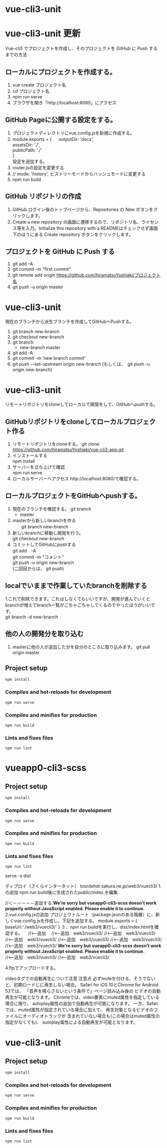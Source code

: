 # vue-cli3-unit


# vue-cli3-unit 更新
Vue-cli3 でプロジェクトを作成し、そのプロジェクトを GitHub に Push するまでの方法  

## ローカルにプロジェクトを作成する。
1. vue create プロジェクト名　　
2. cd プロジェクト名
3. npm run serve
4. ブラウザを開き「http://localhost:8080」にアクセス

## GitHub Pageに公開する設定をする。
1. プロジェクトディレクトリにvue.config.jsを新規に作成する。
2. module.exports = {  　
    outputDir: 'docs',  
    assetsDir: './',  
    publicPath: './'  
   }  
   設定を追加する。  
3. router.jsの設定を変更する  
4. // mode: 'history',
   ヒストリーモードからハッシュモードに変更する  
5.  npm run build

## GitHub リポジトリの作成
1. GitHub ログイン後のトップページから、Repositories の New ボタンをクリックします。
2. Create a new repository の画面に遷移するので、リポジトリ名、ライセンス等を入力。Initialize this repository with a READMEはチェックせず画面下のほうにある Create repository ボタンをクリックします。
 
## プロジェクトを GitHub に Push する
1. git add -A
2. git commit -m "first commit"
3. git remote add origin https://github.com/hiramatsuYoshiaki/プロジェクト名
4. git push -u origin master

# vue-cli3-unit
現在のブランチから派生ブランチを作成してGitHubへPushする。  

1. git branch new-branch
2. git checkout new-branch
3. git branch
   * new-branch
     master
4. git add -A
5. git commit -m 'new branch commit'
6. git push --set-upstream origin new-branch
   (もしくは、　git push -u origin new-branch)

# vue-cli3-unit
リモートリポジトリをcloneしてローカルで開発をして、GitHubへpushする。  

## GitHubリポジトリをcloneしてローカルプロジェクト作る
1. リモートリポジトリをcloneする。 
    git clone https://github.com/hiramatsuYoshiaki/vue-cli3-app.git  
2. インストールする  
    npm install  
3. サーバーを立ち上げて確認    
   npm run serve
4. ローカルサーバーへアクセス 
   http://localhost:8080/で確認する。

## ローカルプロジェクトをGitHubへpushする。
1. 現在のブランチを確認する。
   git branch  
   * master  
2. masterから新しいbranchを作る  
　　git branch new-branch   
3. 新しいbranchに移動し開発を行う。  
   git checkout new-branch  
4. コミットしてGitHubにpushする  
   git add　-A  
   git commit -m "コメント"  
   git push -u origin new-branch  
   (二回目からは、 git push)  

## localでいままで作業していたbranchを削除する
  1.これで削除できます。これはしなくてもいいですが、開発が進んでいくとbranchが増えてbranch一覧がごちゃごちゃしてくるのでやったほうがいいです。  
  git branch -d new-branch  

## 他の人の開発分を取り込む
1. masterに他の人が追加した分を自分のところに取り込みます。 
  git pull origin master  
  
    
     



## Project setup
```
npm install
```

### Compiles and hot-reloads for development
```
npm run serve
```

### Compiles and minifies for production
```
npm run build
```

### Lints and fixes files
```
npm run lint
```

# vueapp0-cli3-scss

## Project setup
```
npm install
```

### Compiles and hot-reloads for development
```
npm run serve
```

### Compiles and minifies for production
```
npm run build
```

### Lints and fixes files
```
npm run lint
```

serve -s dist

ディプロイ（さくらインターネット）
tourdehdr.sakura.ne.jp/web3/vuecli3/
1.<base href="/">の追加
npm run build後に生成されたpublic/index.を編集
<!DOCTYPE html>
<html lang="jp">
  <head>
    <base href="/"> //＜－－－－－追加する
    <meta charset="utf-8">
    <meta http-equiv="X-UA-Compatible" content="IE=edge">
    <meta name="viewport" content="width=device-width,initial-scale=1.0">
    <link rel="icon" href="<%= BASE_URL %>favicon.ico">
    <title>vueapp0-cli3-scss</title>
  </head>
  <body>
    <noscript>
      <strong>We're sorry but vueapp0-cli3-scss doesn't work properly without JavaScript enabled. Please enable it to continue.</strong>
    </noscript>
    <div id="app"></div>
  </body>
</html>
2.vue.config.jsの追加
プロジェクトルート（package.jsonのある階層）に、新しくvue.config.jsを作成し、下記を追加する。
module.exports = {
    baseUrl:'./web3/vuecli3/'
}
３．npm run buildを実行し、dist/index.htmlを確認する。
<!DOCTYPE html>
<html lang=en>
<head>
<base href=/ >　//<--追加
<meta charset=utf-8>
<meta http-equiv=X-UA-Compatible content="IE=edge">
<meta name=viewport content="width=device-width,initial-scale=1">
<link rel=icon href=web3/vuecli3/favicon.ico>　//<--追加　web3/vuecli3/
<title>vueapp0-cli3-scss</title>
<link href=web3/vuecli3/js/about.2d341050.js rel=prefetch>//<--追加　web3/vuecli3/
<link href=web3/vuecli3/css/app.c750f8b0.css rel=preload as=style>//<--追加　web3/vuecli3/
<link href=web3/vuecli3/js/app.d1faed55.js rel=preload as=script>//<--追加　web3/vuecli3/
<link href=web3/vuecli3/js/chunk-vendors.19368321.js rel=preload as=script>//<--追加　web3/vuecli3/
<link href=web3/vuecli3/css/app.c750f8b0.css rel=stylesheet>//<--追加　web3/vuecli3/
</head>
<body>
<noscript><strong>We're sorry but vueapp0-cli3-scss doesn't work properly without JavaScript enabled. Please enable it to continue.</strong></noscript>
<div id=app></div>
<script src=web3/vuecli3/js/chunk-vendors.19368321.js></script>//<--追加　web3/vuecli3/
<script src=web3/vuecli3/js/app.d1faed55.js></script>//<--追加　web3/vuecli3/
</body>
</html>

4.ftpでアップロードする。

videoタグでの自動再生について注意
注意点
必ずmuteを付ける、そうでないと、初期ロードじに再生しない場合。 
Safari for iOS 10とChrome for Android 53では、
「音声を鳴らさないという条件で」ページ読み込み後の
ビデオの自動再生が可能となります。
Chromeでは、video要素にmuted属性を指定している場合に限り、
autoplay属性の追加で自動再生が可能になります。
一方、Safariでは、muted属性が指定されている場合に加えて、
再生対象となるビデオのファイルにオーディオトラックが
含まれていない場合も(この場合はmuted属性の指定がなくても)、
autoplay属性による自動再生が可能となります。



# vue-cli3-unit

## Project setup
```
npm install
```

### Compiles and hot-reloads for development
```
npm run serve
```

### Compiles and minifies for production
```
npm run build
```

### Lints and fixes files
```
npm run lint
```
